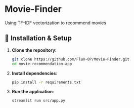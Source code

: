 # Movie-Finder
Using TF-IDF vectorization to recommend movies 

## 🔧 Installation & Setup
1. **Clone the repository**:
   ```sh
   git clone https://github.com/FluX-0P/Movie-Finder.git
   cd movie-recommendation-app
   ```
2. **Install dependencies**:
   ```sh
   pip install -r requirements.txt
   ```
3. **Run the application**:
   ```sh
   streamlit run src/app.py
